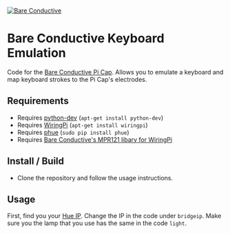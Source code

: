 [![Bare Conductive](http://bareconductive.com/assets/images/LOGO_256x106.png)](http://www.bareconductive.com/)

# Bare Conductive Keyboard Emulation

Code for the  [Bare Conductive Pi Cap](http://www.bareconductive.com/shop/pi-cap/). Allows you to emulate a keyboard and map keyboard strokes to the Pi Cap's electrodes.

## Requirements
* Requires [python-dev](https://www.python.org/) (`apt-get install python-dev`)
* Requires [WiringPi](http://wiringpi.com/) (`apt-get install wiringpi`)
* Requires [phue](https://github.com/studioimaginaire/phue) (`sudo pip install phue`)
* Requires [Bare Conductive's MPR121 libary for WiringPi](https://github.com/BareConductive/wiringpi-mpr121)

## Install / Build

* Clone the repository and follow the usage instructions.

## Usage

First, find you your [Hue IP](https://www.meethue.com/api/nupnp). Change the IP in the code under `bridgeip`. Make sure you the lamp that you use has the same in the code `light`.
